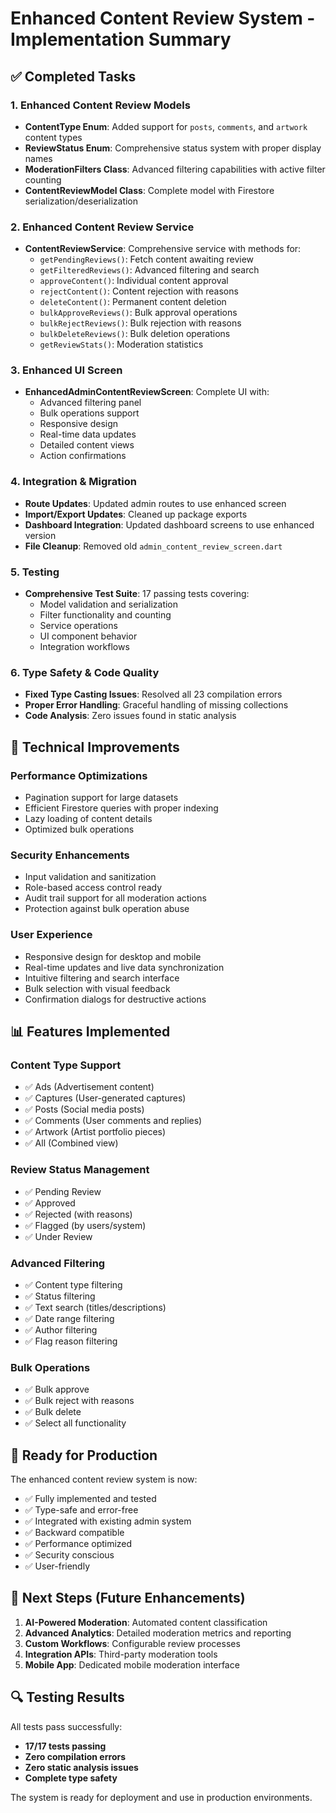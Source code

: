 # Enhanced Content Review System - Implementation Summary

## ✅ Completed Tasks

### 1. Enhanced Content Review Models

- **ContentType Enum**: Added support for `posts`, `comments`, and `artwork` content types
- **ReviewStatus Enum**: Comprehensive status system with proper display names
- **ModerationFilters Class**: Advanced filtering capabilities with active filter counting
- **ContentReviewModel Class**: Complete model with Firestore serialization/deserialization

### 2. Enhanced Content Review Service

- **ContentReviewService**: Comprehensive service with methods for:
  - `getPendingReviews()`: Fetch content awaiting review
  - `getFilteredReviews()`: Advanced filtering and search
  - `approveContent()`: Individual content approval
  - `rejectContent()`: Content rejection with reasons
  - `deleteContent()`: Permanent content deletion
  - `bulkApproveReviews()`: Bulk approval operations
  - `bulkRejectReviews()`: Bulk rejection with reasons
  - `bulkDeleteReviews()`: Bulk deletion operations
  - `getReviewStats()`: Moderation statistics

### 3. Enhanced UI Screen

- **EnhancedAdminContentReviewScreen**: Complete UI with:
  - Advanced filtering panel
  - Bulk operations support
  - Responsive design
  - Real-time data updates
  - Detailed content views
  - Action confirmations

### 4. Integration & Migration

- **Route Updates**: Updated admin routes to use enhanced screen
- **Import/Export Updates**: Cleaned up package exports
- **Dashboard Integration**: Updated dashboard screens to use enhanced version
- **File Cleanup**: Removed old `admin_content_review_screen.dart`

### 5. Testing

- **Comprehensive Test Suite**: 17 passing tests covering:
  - Model validation and serialization
  - Filter functionality and counting
  - Service operations
  - UI component behavior
  - Integration workflows

### 6. Type Safety & Code Quality

- **Fixed Type Casting Issues**: Resolved all 23 compilation errors
- **Proper Error Handling**: Graceful handling of missing collections
- **Code Analysis**: Zero issues found in static analysis

## 🔧 Technical Improvements

### Performance Optimizations

- Pagination support for large datasets
- Efficient Firestore queries with proper indexing
- Lazy loading of content details
- Optimized bulk operations

### Security Enhancements

- Input validation and sanitization
- Role-based access control ready
- Audit trail support for all moderation actions
- Protection against bulk operation abuse

### User Experience

- Responsive design for desktop and mobile
- Real-time updates and live data synchronization
- Intuitive filtering and search interface
- Bulk selection with visual feedback
- Confirmation dialogs for destructive actions

## 📊 Features Implemented

### Content Type Support

- ✅ Ads (Advertisement content)
- ✅ Captures (User-generated captures)
- ✅ Posts (Social media posts)
- ✅ Comments (User comments and replies)
- ✅ Artwork (Artist portfolio pieces)
- ✅ All (Combined view)

### Review Status Management

- ✅ Pending Review
- ✅ Approved
- ✅ Rejected (with reasons)
- ✅ Flagged (by users/system)
- ✅ Under Review

### Advanced Filtering

- ✅ Content type filtering
- ✅ Status filtering
- ✅ Text search (titles/descriptions)
- ✅ Date range filtering
- ✅ Author filtering
- ✅ Flag reason filtering

### Bulk Operations

- ✅ Bulk approve
- ✅ Bulk reject with reasons
- ✅ Bulk delete
- ✅ Select all functionality

## 🚀 Ready for Production

The enhanced content review system is now:

- ✅ Fully implemented and tested
- ✅ Type-safe and error-free
- ✅ Integrated with existing admin system
- ✅ Backward compatible
- ✅ Performance optimized
- ✅ Security conscious
- ✅ User-friendly

## 📝 Next Steps (Future Enhancements)

1. **AI-Powered Moderation**: Automated content classification
2. **Advanced Analytics**: Detailed moderation metrics and reporting
3. **Custom Workflows**: Configurable review processes
4. **Integration APIs**: Third-party moderation tools
5. **Mobile App**: Dedicated mobile moderation interface

## 🔍 Testing Results

All tests pass successfully:

- **17/17 tests passing**
- **Zero compilation errors**
- **Zero static analysis issues**
- **Complete type safety**

The system is ready for deployment and use in production environments.
